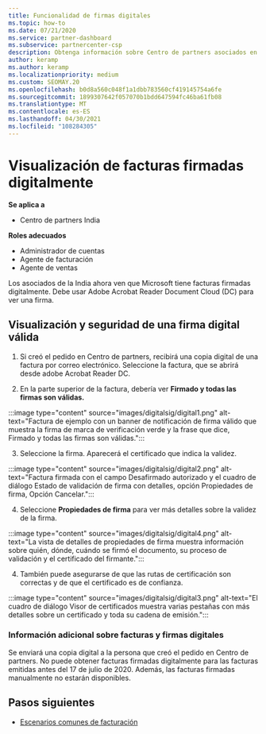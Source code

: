 ```yaml
---
title: Funcionalidad de firmas digitales
ms.topic: how-to
ms.date: 07/21/2020
ms.service: partner-dashboard
ms.subservice: partnercenter-csp
description: Obtenga información sobre Centro de partners asociados en la India pueden ver facturas firmadas digitalmente y recibir copias digitales de facturas de pedidos creados en Centro de partners.
author: keramp
ms.author: keramp
ms.localizationpriority: medium
ms.custom: SEOMAY.20
ms.openlocfilehash: b0d8a560c048f1a1dbb783560cf419145754a6fe
ms.sourcegitcommit: 1899307642f057070b1bdd647594fc46ba61fb08
ms.translationtype: MT
ms.contentlocale: es-ES
ms.lasthandoff: 04/30/2021
ms.locfileid: "108284305"
---
```

# <a name="view-digitally-signed-invoices"></a>Visualización de facturas firmadas digitalmente

**Se aplica a**

- Centro de partners India

**Roles adecuados**

- Administrador de cuentas
- Agente de facturación
- Agente de ventas

Los asociados de la India ahora ven que Microsoft tiene facturas firmadas digitalmente. Debe usar Adobe Acrobat Reader Document Cloud (DC) para ver una firma.

## <a name="how-to-view-and-insure-a-valid-digital-signature"></a>Visualización y seguridad de una firma digital válida


1. Si creó el pedido en Centro de partners, recibirá una copia digital de una factura por correo electrónico. Seleccione la factura, que se abrirá desde adobe Acrobat Reader DC.


2. En la parte superior de la factura, debería ver **Firmado y todas las firmas son válidas.**
 
 :::image type="content" source="images/digitalsig/digital1.png" alt-text="Factura de ejemplo con un banner de notificación de firma válido que muestra la firma de marca de verificación verde y la frase que dice, Firmado y todas las firmas son válidas.":::

3. Seleccione la firma. Aparecerá el certificado que indica la validez.

:::image type="content" source="images/digitalsig/digital2.png" alt-text="Factura firmada con el campo Desafirmado autorizado y el cuadro de diálogo Estado de validación de firma con detalles, opción Propiedades de firma, Opción Cancelar."::: 

4. Seleccione **Propiedades de firma** para ver más detalles sobre la validez de la firma.

:::image type="content" source="images/digitalsig/digital4.png" alt-text="La vista de detalles de propiedades de firma muestra información sobre quién, dónde, cuándo se firmó el documento, su proceso de validación y el certificado del firmante."::: 

4. También puede asegurarse de que las rutas de certificación son correctas y de que el certificado es de confianza.

 :::image type="content" source="images/digitalsig/digital3.png" alt-text="El cuadro de diálogo Visor de certificados muestra varias pestañas con más detalles sobre un certificado y toda su cadena de emisión.":::

### <a name="additional-information-on-invoices-and-digital-signatures"></a>Información adicional sobre facturas y firmas digitales

Se enviará una copia digital a la persona que creó el pedido en Centro de partners. No puede obtener facturas firmadas digitalmente para las facturas emitidas antes del 17 de julio de 2020. Además, las facturas firmadas manualmente no estarán disponibles.

## <a name="next-steps"></a>Pasos siguientes

- [Escenarios comunes de facturación](common-billing-scenarios.md)